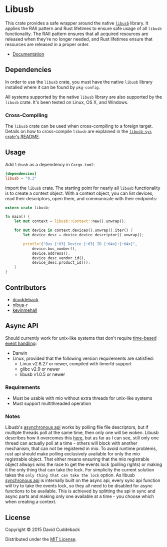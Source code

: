 # Libusb
This crate provides a safe wrapper around the native [`libusb`][libusb] library. It applies the RAII pattern
and Rust lifetimes to ensure safe usage of all `libusb` functionality. The RAII pattern ensures that
all acquired resources are released when they're no longer needed, and Rust lifetimes ensure that
resources are released in a proper order.

* [Documentation](http://dcuddeback.github.io/libusb-rs/libusb/)

## Dependencies
In order to use the `libusb` crate, you must have the native `libusb` library installed where it can
be found by `pkg-config`.

All systems supported by the native `libusb` library are also supported by the `libusb` crate. It's
been tested on Linux, OS X, and Windows.

### Cross-Compiling
The `libusb` crate can be used when cross-compiling to a foreign target. Details on how to
cross-compile `libusb` are explained in the [`libusb-sys` crate's
README](https://github.com/dcuddeback/libusb-sys#cross-compiling).

## Usage
Add `libusb` as a dependency in `Cargo.toml`:

```toml
[dependencies]
libusb = "0.3"
```

Import the `libusb` crate. The starting point for nearly all `libusb` functionality is to create a
context object. With a context object, you can list devices, read their descriptors, open them, and
communicate with their endpoints:

```rust
extern crate libusb;

fn main() {
    let mut context = libusb::Context::new().unwrap();

    for mut device in context.devices().unwrap().iter() {
        let device_desc = device.device_descriptor().unwrap();

        println!("Bus {:03} Device {:03} ID {:04x}:{:04x}",
            device.bus_number(),
            device.address(),
            device_desc.vendor_id(),
            device_desc.product_id());
    }
}
```

## Contributors
* [dcuddeback](https://github.com/dcuddeback)
* [nibua-r](https://github.com/nibua-r)
* [kevinmehall](https://github.com/kevinmehall)


## Async API
Should currently work for unix-like systems that don't require [time-based event handling][poll]:

* Darwin
* Linux, provided that the following version requirements are satisfied:
    - Linux v2.6.27 or newer, compiled with timerfd support
    - glibc v2.9 or newer
    - libusb v1.0.5 or newer

### Requirements
* Must be usable with mio without extra threads for unix-like systems
* Must support multithreaded operation

### Notes
Libusb's [asynchronous api][async] works by polling file file descriptors, but if multiple threads poll
at the same time, then only one will be woken. Libusb describes how it overcomes this [here][mtasync],
but as far as I can see, still only one thread can actually poll at a time - others will block with another
mechanism, that can not be registered in mio. To avoid runtime problems, rust api should make polling
exclusively available for only the mio registrable object. That either means ensuring that the mio
registrable object allways wins the race to get the events lock (polling rights) or making it the
only thing that can take the lock. For simplicity the current solution takes the `only thing that
can take the lock` option. As libusb [synchronous api][sync] is internally built on the async api,
every sync api function will try to take the events lock, so they all need to be disabled for async
functions to be available. This is achieved by splitting the api in sync and async parts and making
only one available at a time - you choose which when creating a context.


[libusb]: http://libusb.info/
[sync]: http://libusb.sourceforge.net/api-1.0/group__syncio.html
[async]: http://libusb.sourceforge.net/api-1.0/group__asyncio.html
[poll]: http://libusb.sourceforge.net/api-1.0/group__poll.html
[capi]: http://libusb.sourceforge.net/api-1.0/api.html
[mtasync]: http://libusb.sourceforge.net/api-1.0/mtasync.html



## License
Copyright © 2015 David Cuddeback

Distributed under the [MIT License](LICENSE).
